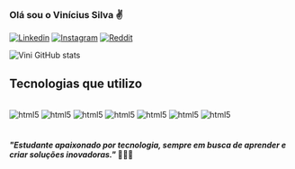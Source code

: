
### Olá sou o Vinícius Silva  ✌️


[![Linkedin](https://img.shields.io/badge/LinkedIn-0077B5?style=for-the-badge&logo=linkedin&logoColor=white)](https://www.linkedin.com/in/vinicius-silva-8b269817a/) 
[![Instagram](https://img.shields.io/badge/Instagram-E4405F?style=for-the-badge&logo=instagram&logoColor=white)](https://www.instagram.com/vinni_sv/) 
[![Reddit](https://img.shields.io/badge/Reddit-FF4500?style=for-the-badge&logo=reddit&logoColor=white)](https://www.reddit.com/user/Ill_Witness9283/) 


![Vini GitHub stats](https://github-readme-stats.vercel.app/api?username=vinnisv&show_icons=true&theme=dark)
   

## Tecnologias que utilizo 
<div style="display: inline_block"><br/>
    <img aling="center" alt="html5" src="https://img.shields.io/badge/Java-ED8B00?style=for-the-badge&logo=openjdk&logoColor=white" />
    <img aling="center" alt="html5" src="https://img.shields.io/badge/HTML5-E34F26?style=for-the-badge&logo=html5&logoColor=white" /> 
    <img aling="center" alt="html5" src="https://img.shields.io/badge/Spring-6DB33F?style=for-the-badge&logo=spring&logoColor=white" />
    <img aling="center" alt="html5" src="https://img.shields.io/badge/MySQL-00000F?style=for-the-badge&logo=mysql&logoColor=white" />
    <img aling="center" alt="html5" src="https://img.shields.io/badge/Notion-000000?style=for-the-badge&logo=notion&logoColor=white" />
    <img aling="center" alt="html5" src="https://img.shields.io/badge/Trello-0052CC?style=for-the-badge&logo=trello&logoColor=white" />
    <img aling="center" alt="html5" src="https://img.shields.io/badge/Microsoft_Office-D83B01?style=for-the-badge&logo=microsoft-office&logoColor=white" />
</div><br/>

 #### _"Estudante apaixonado por tecnologia, sempre em busca de aprender e criar soluções inovadoras."_ 👨🏾‍💻

